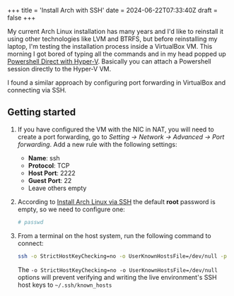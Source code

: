 +++
title = 'Install Arch with SSH'
date = 2024-06-22T07:33:40Z
draft = false
+++

My current Arch Linux installation has many years and I'd like to reinstall it using other technologies like LVM and BTRFS, but before reinstalling my laptop, I'm testing the installation process inside a VirtualBox VM. This morning I got bored of typing all the commands and in my head popped up [Powershell Direct with Hyper-V](https://learn.microsoft.com/en-us/virtualization/hyper-v-on-windows/user-guide/powershell-direct). Basically you can attach a Powershell session directly to the Hyper-V VM.

I found a similar approach by configuring port forwarding in VirtualBox and connecting via SSH.

## Getting started

1. If you have configured the VM with the NIC in NAT, you will need to create a port forwarding, go to *Setting → Network → Advanced → Port forwarding*. Add a new rule with the following settings:

    * **Name**: ssh
    * **Protocol**: TCP
    * **Host Port**: 2222
    * **Guest Port**: 22
    * Leave others empty

1. According to [Install Arch Linux via SSH](https://wiki.archlinux.org/title/Install_Arch_Linux_via_SSH) the default **root** password is empty, so we need to configure one:

    ```bash
    # passwd
    ```

1. From a terminal on the host system, run the following command to connect:

    ```bash
    ssh -o StrictHostKeyChecking=no -o UserKnownHostsFile=/dev/null -p 2222 root@localhost
    ```

    The `-o StrictHostKeyChecking=no -o UserKnownHostsFile=/dev/null` options will prevent verifying and writing the live environment's SSH host keys to `~/.ssh/known_hosts`
